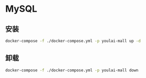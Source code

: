 
# MySQL

## 安装

```bash
docker-compose -f ./docker-compose.yml -p youlai-mall up -d
```
## 卸载
```bash
docker-compose -f ./docker-compose.yml -p youlai-mall down
```

